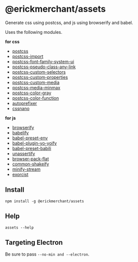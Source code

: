 # @erickmerchant/assets

Generate css using postcss, and js using browserify and babel.

Uses the following modules.

__for css__

- [postcss](http://postcss.org/)
- [postcss-import](https://github.com/postcss/postcss-import#readme)
- [postcss-font-family-system-ui](https://github.com/JLHwung/postcss-font-family-system-ui)
- [postcss-pseudo-class-any-link](https://github.com/jonathantneal/postcss-pseudo-class-any-link)
- [postcss-custom-selectors](https://github.com/postcss/postcss-custom-selectors)
- [postcss-custom-properties](https://github.com/postcss/postcss-custom-properties)
- [postcss-custom-media](https://github.com/postcss/postcss-custom-media)
- [postcss-media-minmax](https://github.com/postcss/postcss-media-minmax)
- [postcss-color-gray](https://github.com/postcss/postcss-color-gray)
- [postcss-color-function](https://github.com/postcss/postcss-color-function)
- [autoprefixer](https://github.com/postcss/autoprefixer)
- [cssnano](http://cssnano.co/)

__for js__

- [browserify](http://browserify.org/)
- [babelify](https://github.com/babel/babelify)
- [babel-preset-env](https://github.com/babel/babel-preset-env)
- [babel-plugin-yo-yoify](https://github.com/goto-bus-stop/babel-plugin-yo-yoify#readme)
- [babel-preset-babili](https://github.com/babel/babili#readme)
- [unassertify](https://github.com/unassert-js/unassertify)
- [browser-pack-flat](https://github.com/goto-bus-stop/browser-pack-flat)
- [common-shakeify](https://github.com/goto-bus-stop/common-shakeify)
- [minify-stream](https://github.com/goto-bus-stop/minify-stream)
- [exorcist](https://github.com/thlorenz/exorcist)


## Install

```
npm install -g @erickmerchant/assets
```

## Help

```
assets --help
```

## Targeting Electron

Be sure to pass `--no-min and --electron`.

